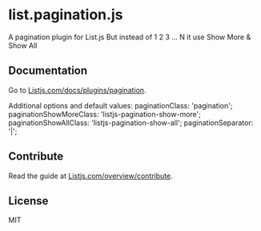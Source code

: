 # list.pagination.js
A pagination plugin for List.js But instead of 1 2 3 ... N it use Show More & Show All

## Documentation
Go to [Listjs.com/docs/plugins/pagination](http://listjs.com/docs/plugins/pagination).

Additional options and default values:
paginationClass: 'pagination';
paginationShowMoreClass: 'listjs-pagination-show-more';
paginationShowAllClass: 'listjs-pagination-show-all';
paginationSeparator: '|';

## Contribute
Read the guide at [Listjs.com/overview/contribute](http://listjs.com/overview/contribute).

## License
MIT
